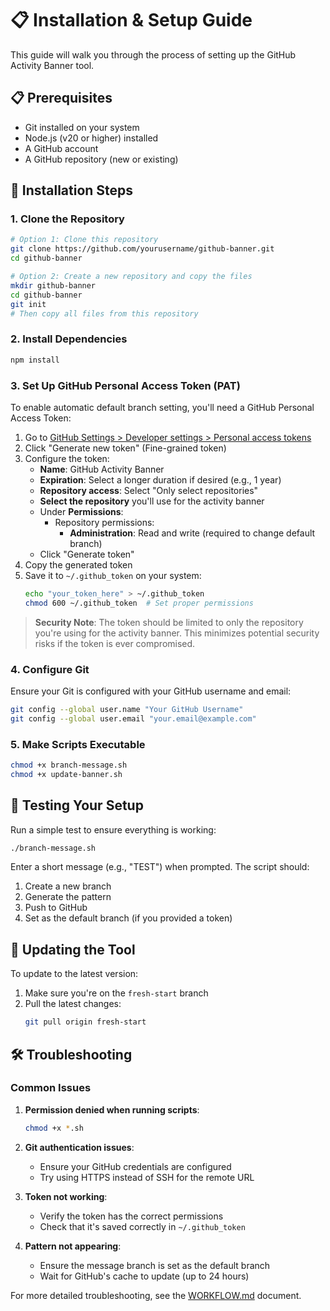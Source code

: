 # 📋 Installation & Setup Guide

This guide will walk you through the process of setting up the GitHub Activity Banner tool.

## 📋 Prerequisites

- Git installed on your system
- Node.js (v20 or higher) installed
- A GitHub account
- A GitHub repository (new or existing)

## 🚀 Installation Steps

### 1. Clone the Repository

```bash
# Option 1: Clone this repository
git clone https://github.com/yourusername/github-banner.git
cd github-banner

# Option 2: Create a new repository and copy the files
mkdir github-banner
cd github-banner
git init
# Then copy all files from this repository
```

### 2. Install Dependencies

```bash
npm install
```

### 3. Set Up GitHub Personal Access Token (PAT)

To enable automatic default branch setting, you'll need a GitHub Personal Access Token:

1. Go to [GitHub Settings > Developer settings > Personal access tokens](https://github.com/settings/tokens)
2. Click "Generate new token" (Fine-grained token)
3. Configure the token:
   - **Name**: GitHub Activity Banner
   - **Expiration**: Select a longer duration if desired (e.g., 1 year)
   - **Repository access**: Select "Only select repositories"
   - **Select the repository** you'll use for the activity banner
   - Under **Permissions**:
     - Repository permissions:
       - **Administration**: Read and write (required to change default branch)
   - Click "Generate token"
4. Copy the generated token
5. Save it to `~/.github_token` on your system:
   ```bash
   echo "your_token_here" > ~/.github_token
   chmod 600 ~/.github_token  # Set proper permissions
   ```

> **Security Note**: The token should be limited to only the repository you're using for the activity banner. This minimizes potential security risks if the token is ever compromised.

### 4. Configure Git

Ensure your Git is configured with your GitHub username and email:

```bash
git config --global user.name "Your GitHub Username"
git config --global user.email "your.email@example.com"
```

### 5. Make Scripts Executable

```bash
chmod +x branch-message.sh
chmod +x update-banner.sh
```

## 🧪 Testing Your Setup

Run a simple test to ensure everything is working:

```bash
./branch-message.sh
```

Enter a short message (e.g., "TEST") when prompted. The script should:
1. Create a new branch
2. Generate the pattern
3. Push to GitHub
4. Set as the default branch (if you provided a token)

## 🔄 Updating the Tool

To update to the latest version:

1. Make sure you're on the `fresh-start` branch
2. Pull the latest changes:
   ```bash
   git pull origin fresh-start
   ```

## 🛠️ Troubleshooting

### Common Issues

1. **Permission denied when running scripts**:
   ```bash
   chmod +x *.sh
   ```

2. **Git authentication issues**:
   - Ensure your GitHub credentials are configured
   - Try using HTTPS instead of SSH for the remote URL

3. **Token not working**:
   - Verify the token has the correct permissions
   - Check that it's saved correctly in `~/.github_token`

4. **Pattern not appearing**:
   - Ensure the message branch is set as the default branch
   - Wait for GitHub's cache to update (up to 24 hours)

For more detailed troubleshooting, see the [WORKFLOW.md](WORKFLOW.md) document.
